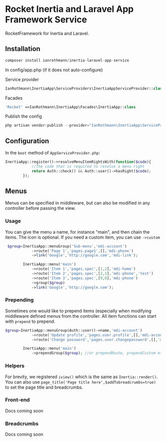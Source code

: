 # Rocket Inertia and Laravel App Framework Service 
RocketFramework for Inertia and Laravel.

## Installation 

```php
composer install ianrothmann/inertia-laravel-app-service
```
In config/app.php (if it does not auto-configure)

Service provider 
```php
IanRothmann\InertiaApp\ServiceProviders\InertiaAppServiceProvider::class
```

Facades
```php
'Rocket' =>IanRothmann\InertiaApp\Facades\InertiaApp::class
```

Publish the config

```php
php artisan vendor:publish --provider="IanRothmann\InertiaApp\ServiceProviders\InertiaAppServiceProvider"  --tag="config"
```

## Configuration

In the `boot` method of `AppServiceProvider.php`:

```php
InertiaApp::register()->resolveMenuItemRightsWith(function($code){
            //The code that is required to resolve a menu right
            return Auth::check() && Auth::user()->hasRight($code);
        });
```

## Menus
Menus can be specified in middleware, but can also be modified in any controller before passing the view.

### Usage
You can give the menu a name, for instance "main", and then chain the items. The icon is optional. If you need a custom item, you can use `->custom`

```php
 $group=InertiaApp::menuGroup('Sub-menu','mdi-account')
            ->route('Page 1','pages.page1',[],'mdi-phone')
            ->link('Google','http://google.com','mdi-link');

        InertiaApp::menu('main')
            ->route('Item 1','pages.spec',[1,2],'mdi-home')
            ->route('Item 2','pages.spec',[2,1],'mdi-phone','test')
            ->route('Item 3','pages.spec',[9,8],'mdi-phone')
            ->group($group)
            ->link('Google','http://google.com');

```

### Prepending
Sometimes one would like to prepend items (especially when modifying middleware defined menus from the controller. All item functions can start with `prepend` to prepend.

```php
$group=InertiaApp::menuGroup(Auth::user()->name,'mdi-account')
            ->route('Update profile','pages.user.profile',[],'mdi-account-card-details-outline')
            ->route('Change password','pages.user.changepassword',[],'mdi-key-variant');

        InertiaApp::menu('main')
            ->prependGroup($group); //or prependRoute, prependCustom etc.
```
### Helpers
For brevity, we registered `iview()` which is the same as `Inertia::render()`.
You can also use `page_title('Page title here',$addTobreadcrumbs=true)` to set the page title and breadcrumbs.

### Front-end

Docs coming soon

### Breadcrumbs
Docs coming soon